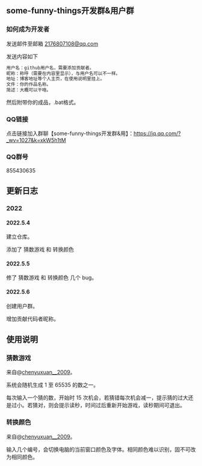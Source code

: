 ## some-funny-things开发群&用户群

### 如何成为开发者

发送邮件至邮箱 2176807108@qq.com

发送内容如下

```cpp
用户名：github用户名，需要添加贡献者。
昵称：称呼（需要在内容里显示），与用户名可以不一样。
地址：博客地址等个人主页，在使用说明里挂上。
文件：你的作品名称。
简述：大概可以干啥。
```

然后附带你的成品，.bat格式。

### QQ链接

点击链接加入群聊【some-funny-things开发群&用】：https://jq.qq.com/?_wv=1027&k=xkW5h1tM

### QQ群号

855430635

## 更新日志

### 2022

#### 2022.5.4

建立仓库。

添加了 猜数游戏 和 转换颜色

#### 2022.5.5

修了 猜数游戏 和 转换颜色 几个 bug。

#### 2022.5.6

创建用户群。

增加贡献代码者昵称。

## 使用说明

### 猜数游戏

来自@[chenyuxuan__2009](https://chenyuxuan2009.github.io/)。

系统会随机生成 1 至 65535 的数之一。

每次输入一个猜的数，开始时 15 次机会，若猜错每次机会减一，提示猜的过大还是过小。若猜对，则会提示读秒，时间过后重新开始游戏，读秒期间可退出。

### 转换颜色

来自@[chenyuxuan__2009](https://chenyuxuan2009.github.io/)。

输入几个编号，会切换电脑的当前窗口颜色及字体。相同颜色难以识别，固不可改为相同颜色。



